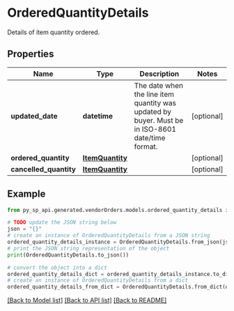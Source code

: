 # OrderedQuantityDetails

Details of item quantity ordered.

## Properties

Name | Type | Description | Notes
------------ | ------------- | ------------- | -------------
**updated_date** | **datetime** | The date when the line item quantity was updated by buyer. Must be in ISO-8601 date/time format. | [optional] 
**ordered_quantity** | [**ItemQuantity**](ItemQuantity.md) |  | [optional] 
**cancelled_quantity** | [**ItemQuantity**](ItemQuantity.md) |  | [optional] 

## Example

```python
from py_sp_api.generated.vendorOrders.models.ordered_quantity_details import OrderedQuantityDetails

# TODO update the JSON string below
json = "{}"
# create an instance of OrderedQuantityDetails from a JSON string
ordered_quantity_details_instance = OrderedQuantityDetails.from_json(json)
# print the JSON string representation of the object
print(OrderedQuantityDetails.to_json())

# convert the object into a dict
ordered_quantity_details_dict = ordered_quantity_details_instance.to_dict()
# create an instance of OrderedQuantityDetails from a dict
ordered_quantity_details_from_dict = OrderedQuantityDetails.from_dict(ordered_quantity_details_dict)
```
[[Back to Model list]](../README.md#documentation-for-models) [[Back to API list]](../README.md#documentation-for-api-endpoints) [[Back to README]](../README.md)


